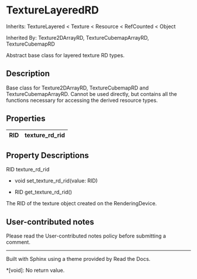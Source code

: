 # TextureLayeredRD

Inherits: TextureLayered < Texture < Resource < RefCounted < Object

Inherited By: Texture2DArrayRD, TextureCubemapArrayRD, TextureCubemapRD

Abstract base class for layered texture RD types.

## Description

Base class for Texture2DArrayRD, TextureCubemapRD and TextureCubemapArrayRD.
Cannot be used directly, but contains all the functions necessary for
accessing the derived resource types.

## Properties

RID | texture_rd_rid  
---|---  
  
## Property Descriptions

RID texture_rd_rid

  * void set_texture_rd_rid(value: RID)

  * RID get_texture_rd_rid()

The RID of the texture object created on the RenderingDevice.

## User-contributed notes

Please read the User-contributed notes policy before submitting a comment.

* * *

Built with Sphinx using a theme provided by Read the Docs.

  *[void]: No return value.

